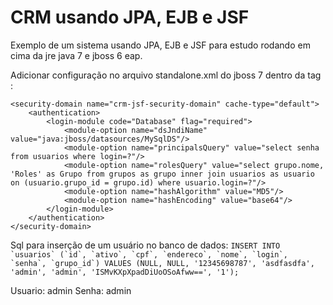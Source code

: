 # CRM usando JPA, EJB e JSF
Exemplo de um sistema usando JPA, EJB e JSF para estudo rodando em cima da jre java 7 e jboss 6 eap.

Adicionar configuração no arquivo standalone.xml do jboss 7 dentro da tag <security-domains>:

```
<security-domain name="crm-jsf-security-domain" cache-type="default">
    <authentication>
        <login-module code="Database" flag="required">
            <module-option name="dsJndiName" value="java:jboss/datasources/MySqlDS"/>
            <module-option name="principalsQuery" value="select senha from usuarios where login=?"/>
            <module-option name="rolesQuery" value="select grupo.nome, 'Roles' as Grupo from grupos as grupo inner join usuarios as usuario on (usuario.grupo_id = grupo.id) where usuario.login=?"/>
            <module-option name="hashAlgorithm" value="MD5"/>
            <module-option name="hashEncoding" value="base64"/>
        </login-module>
    </authentication>
</security-domain>
```
Sql para inserção de um usuário no banco de dados: 
```INSERT INTO `usuarios` (`id`, `ativo`, `cpf`, `endereco`, `nome`, `login`, `senha`, `grupo_id`) VALUES (NULL, NULL, '12345698787', 'asdfasdfa', 'admin', 'admin', 'ISMvKXpXpadDiUoOSoAfww==', '1');```

Usuario: admin
Senha: admin
